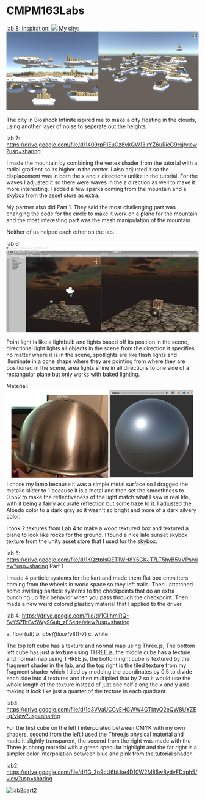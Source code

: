 # CMPM163Labs

lab 8:
Inspiration: ![](images/bioshock-infinite.JPEG)
My city: ![](images/lab8.PNG)

The city in Bioshock Infinite ispired me to make a city floating in the clouds, using another layer of noise to seperate out the heights.

lab 7:
https://drive.google.com/file/d/1409rpF1EuCz8vkQW13lrYZ6uRicG9rsj/view?usp=sharing

I made the mountain by combining the vertex shader from the tutorial with a radial gradient so its higher in the center. I also adjusted it so the displacement was in both the x and z directions unlike in the tutorial. For the waves I adjusted it so there were waves in the z direction as well to make it more interesting. I added a few sparks coming from the mountain and a skybox from the asset store as extra.

My partner also did Part 1. They said  the most challenging part was changing the code for the circle to make it work on a plane for the mountain and the most interesting part was the mesh manipulation of the mountain.

Neither of us helped each other on the lab.

lab 6:
![](images/Lab6FinalScene.PNG)

Point light is like a lightbulb and lights based off its position in the scene, directional light lights all objects in the scene from the direction it specifies no matter where it is in the scene, spotlights are like flash lights and illuminate in a cone shape where they are pointing from where they are positioned in the scene, area lights shine in all directions to one side of a rectangular plane but only works with baked lighting.

Material:
![](images/MaterialLab6.PNG)
I chose my lamp because it was a simple metal surface so I dragged the metalic slider to 1 because it is a metal and then set the smoothness to 0.552 to make the reflectiveness of the light match what I saw in real life, with it being a fairly accurate reflection but some haze to it. I adjusted the Albedo color to a dark gray so it wasn't so bright and more of a dark silvery color.

I took 2 textures from Lab 4 to make a wood textured box and textured a plane to look like rocks for the ground.
I found a nice late sunset skybox texture from the unity asset store that I used for the skybox.

lab 5:
https://drive.google.com/file/d/1KQztpIsQET1WH8Y5CKJT7LT5hyB5VVPs/view?usp=sharing
Part 1

I made 4 particle systems for the kart and made them flat box emmitters coming from the wheels in world space so they left trails.
Then I attatched some swirlinjg particle systems to the checkpoints that do an extra bunching up flair behavior when you pass through the checkpoint. Then I made a new weird colored plasticy material that I applied to the driver.

lab 4:
https://drive.google.com/file/d/1CIIhmlRQ-SyYS7BtCvSWy9Gub_zFSeqe/view?usp=sharing

a. floor(u*8)
b. abs((floor(v*8))-7)
c. white

The top left cube has a texture and normal map using Three.js, The bottom left cube has just a texture using THREE.js, the middle cube has a texture and normal map using THREE.js, the bottom right cube is textured by the fragment shader in the lab, and the top right is the tiled texture from my fragment shader which I tiled by modding the coordinates by 0.5 to divide each side into 4 textures and then multiplied that by 2 so it would use the whole length of the texture instead of just one half along the x and y axis making it look like just a quarter of the texture in each quadrant.

lab3: 
https://drive.google.com/file/d/1q3VVaUCCvEHGWW4GTktvQ2eQW8UYZE-g/view?usp=sharing

For the first cube on the left I interpolated between CMYK with my own shaders, second from the left I used the Three.js physical material and made it slightly transparent, the second from the right was made with the Three.js phong material with a green specular highlight and the far right is a simpler color interpolation between blue and pink from the tutorial shader.

lab2: 
https://drive.google.com/file/d/1G_3p9cU6bLke4D10W2M85wBydvFDxph5/view?usp=sharing

![lab2part2](https://user-images.githubusercontent.com/17225471/79297784-00afc400-7e94-11ea-8ad0-63a035af2505.PNG)

